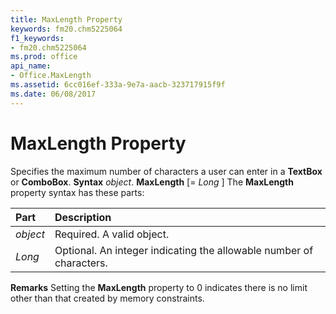 ```yaml
---
title: MaxLength Property
keywords: fm20.chm5225064
f1_keywords:
- fm20.chm5225064
ms.prod: office
api_name:
- Office.MaxLength
ms.assetid: 6cc016ef-333a-9e7a-aacb-323717915f9f
ms.date: 06/08/2017
---
```



# MaxLength Property



Specifies the maximum number of characters a user can enter in a  **TextBox** or **ComboBox**.
 **Syntax**
 _object_. **MaxLength** [= _Long_ ]
The  **MaxLength** property syntax has these parts:


|**Part**|**Description**|
|:-----|:-----|
| _object_|Required. A valid object.|
| _Long_|Optional. An integer indicating the allowable number of characters.|

 **Remarks**
Setting the  **MaxLength** property to 0 indicates there is no limit other than that created by memory constraints.

